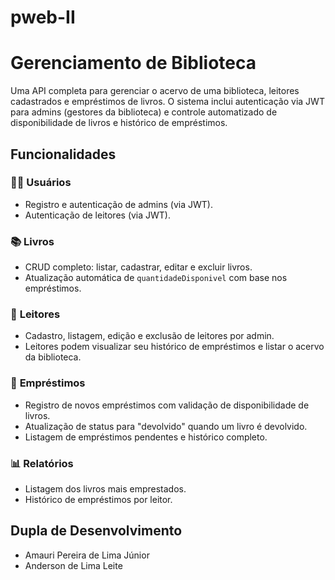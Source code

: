 # pweb-II
# Gerenciamento de Biblioteca

Uma API completa para gerenciar o acervo de uma biblioteca, leitores cadastrados e empréstimos de livros. O sistema inclui autenticação via JWT para admins (gestores da biblioteca) e controle automatizado de disponibilidade de livros e histórico de empréstimos.

## Funcionalidades

### 🧑‍💼 **Usuários**
- Registro e autenticação de admins (via JWT).
- Autenticação de leitores (via JWT).

### 📚 **Livros**
- CRUD completo: listar, cadastrar, editar e excluir livros.
- Atualização automática de `quantidadeDisponivel` com base nos empréstimos.

### 📖 **Leitores**
- Cadastro, listagem, edição e exclusão de leitores por admin.
- Leitores podem visualizar seu histórico de empréstimos e listar o acervo da biblioteca.

### 🔄 **Empréstimos**
- Registro de novos empréstimos com validação de disponibilidade de livros.
- Atualização de status para "devolvido" quando um livro é devolvido.
- Listagem de empréstimos pendentes e histórico completo.

### 📊 **Relatórios**
- Listagem dos livros mais emprestados.
- Histórico de empréstimos por leitor.

## Dupla de Desenvolvimento
- Amauri Pereira de Lima Júnior  
- Anderson de Lima Leite
